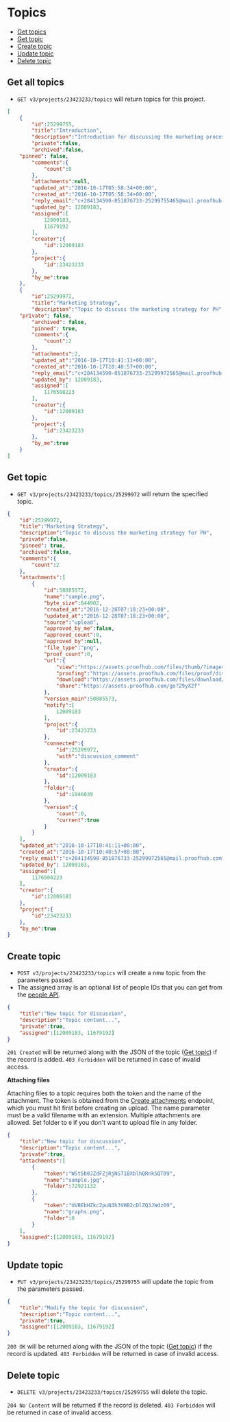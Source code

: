Topics
====================

* [Get topics](#get-topics)
* [Get topic](#get-topic)
* [Create topic](#create-topic)
* [Update topic](#update-topic)
* [Delete topic](#delete-topic)

Get all topics
----------------

* `GET v3/projects/23423233/topics` will return topics for this project.

```json
[
    {
        "id":25299755,
        "title":"Introduction",
        "description":"Introduction for discussing the marketing process",
        "private":false,
        "archived":false,
	"pinned": false,
        "comments":{
            "count":0
        },
        "attachments":null,
        "updated_at":"2016-10-17T05:58:34+00:00",
        "created_at":"2016-10-17T05:58:34+00:00",
        "reply_email":"c+284134590-851876733-25299755465@mail.proofhub.com",
        "updated_by": 12009183,
        "assigned":[
            12009183,
            11679192
        ],
        "creator":{
            "id":12009183
        },
        "project":{
            "id":23423233
        },
        "by_me":true
    },
    {
        "id":25299972,
        "title":"Marketing Strategy",
        "description":"Topic to discuss the marketing strategy for PH",
	"private": false,
        "archived": false,
        "pinned": true,
        "comments":{
            "count":2
        },
        "attachments":2,
        "updated_at":"2016-10-17T10:41:11+00:00",
        "created_at":"2016-10-17T10:40:57+00:00",
        "reply_email":"c+284134590-851876733-25299972565@mail.proofhub.com",
        "updated_by": 12009183,
        "assigned":[
            1176508223
        ],
        "creator":{
            "id":12009183
        },
        "project":{
            "id":23423233
        },
        "by_me":true
    }
]
```

Get topic
----------------

* `GET v3/projects/23423233/topics/25299972` will return the specified topic.

```json
{
    "id":25299972,
    "title":"Marketing Strategy",
    "description":"Topic to discuss the marketing strategy for PH",
    "private":false,
    "pinned": true,
    "archived":false,
    "comments":{
        "count":2
    },
    "attachments":[
        {
            "id":50085572,
            "name":"sample.png",
            "byte_size":844902,
            "created_at":"2016-12-28T07:18:23+00:00",
            "updated_at":"2016-12-28T07:18:23+00:00",
            "source":"upload",
            "approved_by_me":false,
            "approved_count":0,
            "approved_by":null,
            "file_type":"png",
            "proof_count":0,
            "url":{
                "view":"https://assets.proofhub.com/files/thumb/?image=107184987/857657006/7349029dfd97a1861bdbcc913734aacf1482909503ky/7affbafe96af69db97c8dd0289069e6a/3.png",
                "proofing":"https://assets.proofhub.com/files/proof/display?1/5008557374/857657006/107184987/1482900878/1482909521/",
                "download":"https://assets.proofhub.com/files/download/?107184987/857657006/7349029dfd97a1861bdbcc913734aacf1482909503ky/7affbafe96af69db97c8dd0289069e6a/3.png",
                "share":"https://assets.proofhub.com/go?29yX2f"
            },
            "version_main":50085573,
            "notify":[
                12009183
            ],
            "project":{
                "id":23423233
            },
            "connected":{
                "id":25299972,
                "with":"discussion_comment"
            },
            "creator":{
                "id":12009183
            },
            "folder":{
                "id":1946039
            },
            "version":{
                "count":0,
                "current":true
            }
        }
    ],
    "updated_at":"2016-10-17T10:41:11+00:00",
    "created_at":"2016-10-17T10:40:57+00:00",
    "reply_email":"c+284134590-851876733-25299972565@mail.proofhub.com",
    "updated_by": 12009183,
    "assigned":[
        1176508223
    ],
    "creator":{
        "id":12009183
    },
    "project":{
        "id":23423233
    },
    "by_me":true
}
```
Create topic
----------------

* `POST v3/projects/23423233/topics` will create a new topic from the parameters passed. 
* The assigned array is an optional list of people IDs that you can get from the [people API](https://github.com/ProofHub/api_v3/blob/master/sections/people.md). 

```json
{
	"title":"New topic for discussion",
	"description":"Topic content...",
	"private":true,
	"assigned":[12009183, 11679192]
}
```

`201 Created` will be returned along with the JSON of the topic ([Get topic](#get-topic)) if the record is added. `403 Forbidden` will be returned in case of invalid access.

**Attaching files**

Attaching files to a topic requires both the token and the name of the attachment. The token is obtained from the [Create attachments](
https://github.com/ProofHub/api_v3/blob/master/sections/attachemnts.md#create-attachment) endpoint, which you must hit first before creating an upload. The name parameter must be a valid filename with an extension. Multiple attachments are allowed. Set folder to `0` if you don't want to upload file in any folder.

```json
{
	"title":"New topic for discussion",
	"description":"Topic content...",
	"private":true,
	"attachments":[
		{
			"token":"WSt5b0JZdFZjRjNST1BXblhQRnk5QT09",
			"name":"sample.jpg",
			"folder":72921132
		},
		{
			"token":"UVBEbHZkc2puN3h3VHB2cDlZQ3JWdz09",
			"name":"graphs.png",
			"folder":0
		}
	],
	"assigned":[12009183, 11679192]
}
```

Update topic
----------------

* `PUT v3/projects/23423233/topics/25299755` will update the topic from the parameters passed.

```json
{
	"title":"Modify the topic for discussion",
	"description":"Topic content...",
	"private":true,
    "assigned":[12009183, 11679192]
}
```

`200 OK` will be returned along with the JSON of the topic ([Get topic](#get-topic)) if the record is updated. `403 Forbidden` will be returned in case of invalid access.

Delete topic
----------------

* `DELETE v3/projects/23423233/topics/25299755` will delete the topic.

`204 No Content` will be returned if the record is deleted. `403 Forbidden` will be returned in case of invalid access.
